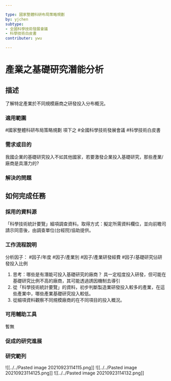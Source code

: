 ```yaml
---

type: 國家整體科研布局策略規劃
by: yjchen
subtype: 
- 全國科學技術發展會議
- 科學技術白皮書
contributer: ywu

---
```


# 產業之基礎研究潛能分析

## 描述
了解特定產業於不同規模廠商之研發投入分布概況。

### 適用範圍
#國家整體科研布局策略規劃  項下之 #全國科學技術發展會議 #科學技術白皮書

### 需求或目的
我國企業的基礎研究投入不如其他國家，若要激發企業投入基礎研究，那些產業/廠商是具潛力的?

### 解決的問題


## 如何完成任務
### 採用的資料源
「科學技術統計要覽」細項調查資料。取得方式：擬定所需資料欄位，並向前瞻司請示同意後，由調查單位(台經院)協助提供。

### 工作流程說明
分析因子：  #因子/年度  #因子/產業別 #因子/產業研發經費 #因子/基礎研究佔研發投入比例

1. 思考：哪些是有潛能可投入基礎研究的廠商？
       具一定程度投入研發，但可能在基礎研究比例不高的廠商，其可能透過誘因機制去導引
2. 從「科學技術統計要覽」的資料，初步判斷製造業研發投入較多的產業，在這些產業中，哪些產業基礎研究投入較低。
3. 從細項資料觀察不同規模廠商的在不同項目的投入概況。


### 可用輔助工具
暫無

### 促成的研究進展


### 研究範列
![[../../Pasted image 20210923114115.png]]
![[../../Pasted image 20210923114125.png]]
![[../../Pasted image 20210923114132.png]]
